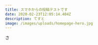 ```yaml
---
title: スマホからの投稿テストです
date: 2020-02-23T12:05:14.404Z
description: てすと
image: /images/uploads/homepage-hero.jpg
---
```

さ
